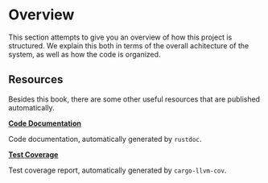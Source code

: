 # Overview

This section attempts to give you an overview of how this project is
structured.  We explain this both in terms of the overall achitecture of the
system, as well as how the code is organized.

## Resources

Besides this book, there are some other useful resources that are published
automatically.

**[Code Documentation](/rustdoc/buildsrs_backend)**

Code documentation, automatically generated by `rustdoc`.

**[Test Coverage](/coverage)**

Test coverage report, automatically generated by `cargo-llvm-cov`.

